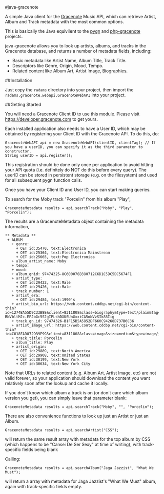 #java-gracenote

A simple Java client for the <a href="http://www.gracenote.com">Gracenote</a> Music API, which can retrieve Artist, Album and Track metadata with the most common options.

This is basically the Java equivilent to the <a href="https://github.com/cweichen/pygn">pygn</a> and <a href="https://github.com/richadams/php-gracenote">php-gracenote</a> projects.

java-gracenote allows you to look up artists, albums, and tracks in the Gracenote database, and returns a number of metadata fields, including:

* Basic metadata like Artist Name, Album Title, Track Title.
* Descriptors like Genre, Origin, Mood, Tempo.
* Related content like Album Art, Artist Image, Biographies.

##Installation

Just copy the `radams` directory into your project, then import the `radams.gracenote.webapi.GracenoteWebAPI` into your project.

##Getting Started

You will need a Gracenote Client ID to use this module. Please visit https://developer.gracenote.com to get yours.

Each installed application also needs to have a User ID, which may be obtained by registering your Client ID with the Gracenote API. To do this, do:

    GracenoteWebAPI api = new GracenoteWebAPI(clientID, clientTag); // If you have a userID, you can specify it as the third parameter to constructor.
    String userID = api.register();

This registration should be done only once per application to avoid hitting your API quota (i.e. definitely do NOT do this before every query). The userID can be stored in persistent storage (e.g. on the filesystem) and used for all subsequent pygn function calls.

Once you have your Client ID and User ID, you can start making queries.

To search for the Moby track "Porcelin" from his album "Play",

    GracenoteMetadata results = api.searchTrack("Moby", "Play", "Porcelin");

The results are a GracenoteMetadata objext containing the metadata information,

    ** Metadata **
     + ALBUM
       + genre:
         + OET id:35470, text:Electronica
         + OET id:25364, text:Electronica Mainstream
         + OET id:25665, text:Pop Electronica
       + album_artist_name: Moby
       + tempo:
       + mood:
       + album_gnid: 97474325-8C600076B380712C6D1C5DC5DC5674F1
       + artist_type:
         + OET id:29422, text:Male
         + OET id:29426, text:Male
       + track_number: 1
       + artist_era:
         + OET id:29484, text:1990's
       + artist_bio_url: https://web.content.cddbp.net/cgi-bin/content-thin?id=1274BA55D9C33B8E&client=8311808&class=biography&type=text/plain&tag=022AV-RNVbltMJc.EFJbGc5S2gIPLshDXUSUnGxxiCA5oNVzSIk88Iig
       + track_gn_id: 97474326-B1F15B5A5852DF660C94268D737B6C36
       + artist_image_url: https://web.content.cddbp.net/cgi-bin/content-thin?id=C018FAD072939E99&client=8311808&class=image&size=medium&type=image/jpeg&tag=02ZI.drB7Mat.LPaSF0wPW1qBoaoWjc7FsitYyztLaNNMHL.KDFhYKUg
       + track_title: Porcelin
       + album_title: Play
       + artist_origin:
         + OET id:29889, text:North America
         + OET id:29908, text:United States
         + OET id:30199, text:New York
         + OET id:30634, text:New York City

Note that URLs to related content (e.g. Album Art, Artist Image, etc) are not valid forever, so your application should download the content you want relatively soon after the lookup and cache it locally.

If you don't know which album a track is on (or don't care which album version you get), you can simply leave that parameter blank:

	GracenoteMetadata results = api.searchTrack("Moby", "", "Porcelin");

There are also convenience functions to look up just an Artist or just an Album.

	GracenoteMetadata results = api.searchArtist("CSS");

will return the same result array with metadata for the top album by CSS (which happens to be "Cansei De Ser Sexy" at time of writing), with track-specific fields being blank

Calling:

	GracenoteMetadata results = api.searchAlbum("Jaga Jazzist", "What We Must");

will return a array with metadata for Jaga Jazzist's "What We Must" album, again with track-specific fields empty.
